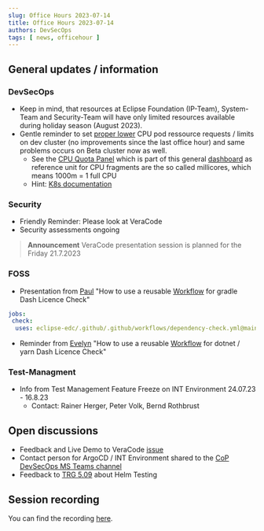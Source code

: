 ```yaml
---
slug: Office Hours 2023-07-14
title: Office Hours 2023-07-14
authors: DevSecOps
tags: [ news, officehour ]
---
```


## General updates / information

### DevSecOps

- Keep in mind, that resources at Eclipse Foundation (IP-Team), System-Team and Security-Team will have only limited resources available during holiday season (August 2023).
- Gentle reminder to set [proper lower](https://eclipse-tractusx.github.io/docs/release/trg-5/trg-5-04/) CPU pod ressource requests / limits on dev cluster (no improvements since the last office hour) and same problems occurs on Beta cluster now as well.
  - See the [CPU Quota Panel](https://grafana.dev.demo.catena-x.net/d/efa86fd1d0c121a26444b636a3f509a8/kubernetes-compute-resources-cluster?orgId=1&refresh=10s&from=now-7d&to=now&viewPanel=8) which is part of this general [dashboard](https://grafana.dev.demo.catena-x.net/d/efa86fd1d0c121a26444b636a3f509a8/kubernetes-compute-resources-cluster?orgId=1&refresh=10s&from=now-7d&to=now) as reference
  unit for CPU fragments are the so called millicores, which means 1000m = 1 full CPU
  - Hint: [K8s documentation](https://kubernetes.io/docs/concepts/configuration/manage-resources-containers/#requests-and-limits)

### Security

- Friendly Reminder: Please look at VeraCode
- Security assessments ongoing

> **Announcement** VeraCode presentation session is planned for the Friday 21.7.2023

### FOSS

- Presentation from [Paul](https://github.com/paullatzelsperger) "How to use a reusable [Workflow](https://github.com/eclipse-edc/.github/blob/main/.github/workflows/dependency-check.yml) for gradle Dash Licence Check"

```yaml
jobs:
 check:
  uses: eclipse-edc/.github/.github/workflows/dependency-check.yml@main
```

- Reminder from [Evelyn](https://github.com/evegufy)  "How to use a reusable [Workflow](https://github.com/eclipse-tractusx/sig-infra/blob/main/.github/workflows/reusable-dependencies-dotnet.yaml) for dotnet / yarn Dash Licence Check"

### Test-Managment

- Info from Test Management Feature Freeze on INT Environment 24.07.23 - 16.8.23
  - Contact: Rainer Herger, Peter Volk, Bernd Rothbrust

## Open discussions

- Feedback and Live Demo to VeraCode [issue](https://github.com/eclipse-tractusx/sig-infra/issues/165)
- Contact person for ArgoCD / INT Environment shared to the [CoP DevSecOps MS Teams channel](https://teams.microsoft.com/l/channel/19%3a9a3c4a05a3514d07b973c13e7b468709%40thread.tacv2/CX%2520-%2520CoP%2520DevSecOps?groupId=17b1a2dc-67fb-4a49-a2ed-dd1344321439&tenantId=1ad22c6d-2f08-4f05-a0ba-e17f6ce88380)
- Feedback to [TRG 5.09](https://eclipse-tractusx.github.io/docs/release/trg-5/trg-5-09/) about Helm Testing

## Session recording

You can find the
recording [here](https://bcgcatenax.sharepoint.com/:v:/r/sites/CommunitiesofPractises/Shared%20Documents/CX-CoP%20DevSecOps/Office_Hours_Regular_Recordings/20230714_DevSecOps%20Business%20Hours-Recording.mp4?csf=1&web=1&e=yuBcCw).
